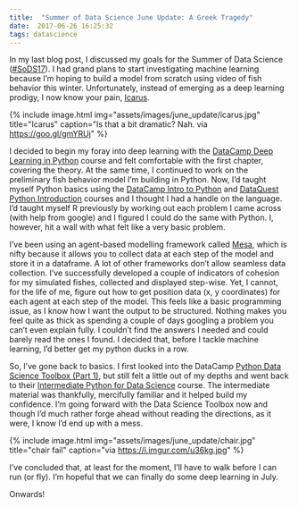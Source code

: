 ```yaml
---
title:  "Summer of Data Science June Update: A Greek Tragedy"
date:  2017-06-26 16:25:32
tags: datascience
---
```


In my last blog post, I discussed my goals for the Summer of Data Science ([#SoDS17][#SoDS17]). I had grand plans to start investigating machine learning because I’m hoping to build a model from scratch using video of fish behavior this winter.  Unfortunately, instead of emerging as a deep learning prodigy, I now know your pain, [Icarus][Icarus].

{% include image.html
            img="assets/images/june_update/icarus.jpg"
            title="Icarus"
            caption="Is that a bit dramatic? Nah. via https://goo.gl/gmYRUj" %}

I decided to begin my foray into deep learning with the [DataCamp Deep Learning in Python][datacamp deep] course and felt comfortable with the first chapter, covering the theory. At the same time, I continued to work on the preliminary fish behavior model I’m building in Python. Now, I’d taught myself Python basics using the [DataCamp Intro to Python][datacamp intro] and [DataQuest Python Introduction][dataquest] courses and I thought I had a handle on the language. I’d taught myself R previously by working out each problem I came across (with help from google) and I figured I could do the same with Python. I, however, hit a wall with what felt like a very basic problem. 

I’ve been using an agent-based modelling framework called [Mesa][mesa], which is nifty because it allows you to collect data at each step of the model and store it in a dataframe. A lot of other frameworks don’t allow seamless data collection. I’ve successfully developed a couple of indicators of cohesion for my simulated fishes, collected and displayed step-wise. Yet, I cannot, for the life of me, figure out how to get position data (x, y coordinates) for each agent at each step of the model. This feels like a basic programming issue, as I know how I want the output to be structured. Nothing makes you feel quite as thick as spending a couple of days googling a problem you can’t even explain fully. I couldn’t find the answers I needed and could barely read the ones I found. I decided that, before I tackle machine learning, I’d better get my python ducks in a row.

So, I’ve gone back to basics. I first looked into the DataCamp [Python Data Science Toolbox (Part 1)][datacamp tool], but still felt a little out of my depths and went back to their [Intermediate Python for Data Science][datacamp inter] course. The intermediate material was thankfully, mercifully familiar and it helped build my confidence. I’m going forward with the Data Science Toolbox now and though I’d much rather forge ahead without reading the directions, as it were, I know I’d end up with a mess.

{% include image.html
            img="assets/images/june_update/chair.jpg"
            title="chair fail"
            caption="via https://i.imgur.com/u36kg.jpg" %}

I’ve concluded that, at least for the moment, I’ll have to walk before I can run (or fly). I’m hopeful that we can finally do some deep learning in July.

Onwards!


[#SoDS17]: https://twitter.com/search?q=%23SoDS17&src=tyah&lang=en
[Icarus]: https://en.wikipedia.org/wiki/Icarus
[datacamp deep]: https://www.datacamp.com/courses/deep-learning-in-python
[datacamp intro]: https://www.datacamp.com/courses/intro-to-python-for-data-science
[dataquest]: https://www.dataquest.io/subject/learning-python
[mesa]: https://github.com/projectmesa/mesa
[datacamp tool]: https://www.datacamp.com/courses/python-data-science-toolbox-part-1
[datacamp inter]: https://www.datacamp.com/courses/intermediate-python-for-data-science